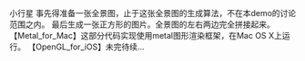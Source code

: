 小行星
事先得准备一张全景图，止于这张全景图的生成算法，不在本demo的讨论范围之内。
最后生成一张正方形的图片。全景图的左右两边完全拼接起来。
【Metal_for_Mac】这部分代码实现使用metal图形渲染框架，在Mac OS X上运行。
【OpenGL_for_iOS】未完待续...